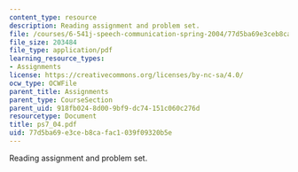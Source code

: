 ```yaml
---
content_type: resource
description: Reading assignment and problem set.
file: /courses/6-541j-speech-communication-spring-2004/77d5ba69e3ceb8cafac1039f09320b5e_ps7_04.pdf
file_size: 203484
file_type: application/pdf
learning_resource_types:
- Assignments
license: https://creativecommons.org/licenses/by-nc-sa/4.0/
ocw_type: OCWFile
parent_title: Assignments
parent_type: CourseSection
parent_uid: 918fb024-8d00-9bf9-dc74-151c060c276d
resourcetype: Document
title: ps7_04.pdf
uid: 77d5ba69-e3ce-b8ca-fac1-039f09320b5e
---
```

Reading assignment and problem set.
